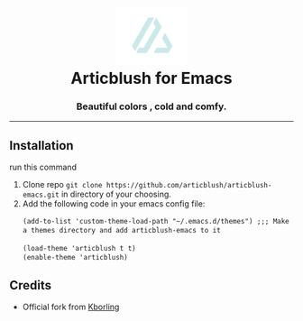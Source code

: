 <h1 align="center">
	<img src="https://github.com/articblush/.github/blob/main/src/articblush56.png" width="25%" alt="Logo"/><br/>
	Articblush for Emacs</a>
  </h1>

 <h3 align="center">Beautiful colors , cold and comfy.</h3>
 
 ----
## Installation

run this command

1. Clone repo `git clone https://github.com/articblush/articblush-emacs.git` in directory of your choosing.
2. Add the following code in your emacs config file:
   ```elisp
   (add-to-list 'custom-theme-load-path "~/.emacs.d/themes") ;;; Make a themes directory and add articblush-emacs to it

   (load-theme 'articblush t t)
   (enable-theme 'articblush)
   ```

## Credits

- Official fork from [Kborling](https://github.com/kborling)

